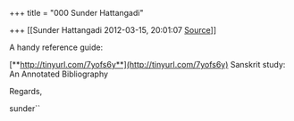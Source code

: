 +++
title = "000 Sunder Hattangadi"

+++
[[Sunder Hattangadi	2012-03-15, 20:01:07 [Source](https://groups.google.com/g/samskrita/c/WBeYcVDYRFs)]]



A handy reference guide:



[**http://tinyurl.com/7yofs6y**](http://tinyurl.com/7yofs6y) Sanskrit study: An Annotated Bibliography  



Regards,



sunder``

